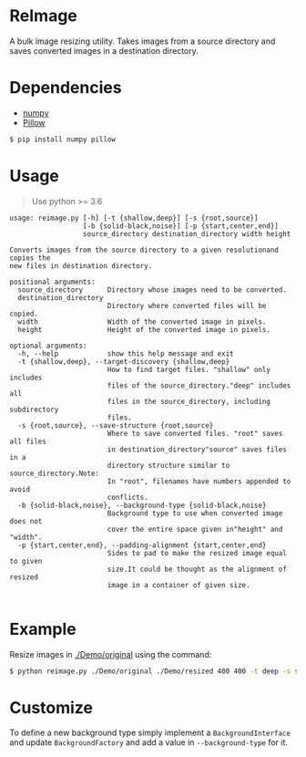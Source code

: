 # ReImage

A bulk image resizing utility. Takes images from a source directory and saves converted images in a destination directory.

# Dependencies

* [numpy](https://pypi.org/project/numpy/)
* [Pillow](https://pypi.org/project/Pillow/2.1.0/)

```bash
$ pip install numpy pillow
```

# Usage

> Use python >= 3.6

```
usage: reimage.py [-h] [-t {shallow,deep}] [-s {root,source}]
                  [-b {solid-black,noise}] [-p {start,center,end}]
                  source_directory destination_directory width height

Converts images from the source directory to a given resolutionand copies the
new files in destination directory.

positional arguments:
  source_directory      Directory whose images need to be converted.
  destination_directory
                        Directory where converted files will be copied.
  width                 Width of the converted image in pixels.
  height                Height of the converted image in pixels.

optional arguments:
  -h, --help            show this help message and exit
  -t {shallow,deep}, --target-discovery {shallow,deep}
                        How to find target files. "shallow" only includes
                        files of the source_directory."deep" includes all
                        files in the source_directory, including subdirectory
                        files.
  -s {root,source}, --save-structure {root,source}
                        Where to save converted files. "root" saves all files
                        in destination_directory"source" saves files in a
                        directory structure similar to source_directory.Note:
                        In "root", filenames have numbers appended to avoid
                        conflicts.
  -b {solid-black,noise}, --background-type {solid-black,noise}
                        Background type to use when converted image does not
                        cover the entire space given in"height" and "width".
  -p {start,center,end}, --padding-alignment {start,center,end}
                        Sides to pad to make the resized image equal to given
                        size.It could be thought as the alignment of resized
                        image in a container of given size.
                        
```
# Example
Resize images in [./Demo/original](./Demo/original) using the command:
```bash
$ python reimage.py ./Demo/original ./Demo/resized 400 400 -t deep -s source -b noise -p end
```

# Customize

To define a new background type simply implement a `BackgroundInterface` and update `BackgroundFactory` and add a value in `--background-type` for it. 
